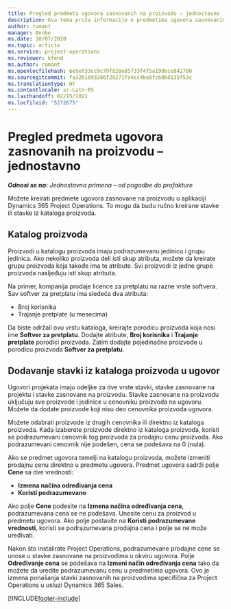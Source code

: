 ```yaml
---
title: Pregled predmeta ugovora zasnovanih na proizvodu – jednostavno
description: Ova tema pruža informacije o predmetima ugovora zasnovanim na proizvodu.
author: rumant
manager: Annbe
ms.date: 10/07/2020
ms.topic: article
ms.service: project-operations
ms.reviewer: kfend
ms.author: rumant
ms.openlocfilehash: 6e9ef33cc9c79f828e85733f4f5a199bce842700
ms.sourcegitcommit: fa32b1893286f20271fa4ec4be8fc68bd135f53c
ms.translationtype: HT
ms.contentlocale: sr-Latn-RS
ms.lasthandoff: 02/15/2021
ms.locfileid: "5272675"
---
```

# <a name="product-based-contract-lines-overview---lite"></a>Pregled predmeta ugovora zasnovanih na proizvodu – jednostavno

_**Odnosi se na:** Jednostavna primena – od pogodbe do profakture_

Možete kreirati predmete ugovora zasnovane na proizvodu u aplikaciji Dynamics 365 Project Operations. To mogu da budu ručno kreirane stavke ili stavke iz kataloga proizvoda.

## <a name="product-catalog"></a>Katalog proizvoda

Proizvodi u katalogu proizvoda imaju podrazumevanu jedinicu i grupu jedinica. Ako nekoliko proizvoda deli isti skup atributa, možete da kreirate grupu proizvoda koja takođe ima te atribute. Svi proizvodi iz jedne grupe proizvoda nasljeđuju isti skup atributa.

Na primer, kompanija prodaje licence za pretplatu na razne vrste softvera. Sav softver za pretplatu ima sledeća dva atributa:

- Broj korisnika
- Trajanje pretplate (u mesecima)

Da biste održali ovu vrstu kataloga, kreirajte porodicu proizvoda koja nosi ime **Softver za pretplatu**. Dodajte atribute, **Broj korisnika** i **Trajanje pretplate** porodici proizvoda. Zatim dodajte pojedinačne proizvode u porodicu proizvoda **Softver za pretplatu**.

## <a name="add-product-catalog-items-to-a-project-contract"></a>Dodavanje stavki iz kataloga proizvoda u ugovor

Ugovori projekata imaju odeljke za dve vrste stavki, stavke zasnovane na projektu i stavke zasnovane na proizvodu. Stavke zasnovane na proizvodu uključuju sve proizvode i jedinice u cenovniku proizvoda na ugovoru. Možete da dodate proizvode koji nisu deo cenovnika proizvoda ugovora.

Možete odabrati proizvode iz drugih cenovnika ili direktno iz kataloga proizvoda. Kada izaberete proizvode direktno iz kataloga proizvoda, koristi se podrazumevani cenovnik tog proizvoda za prodajnu cenu proizvoda. Ako podrazumevani cenovnik nije podešen, cena se podešava na 0 (nula).

Ako se predmet ugovora temelji na katalogu proizvoda, možete izmeniti prodajnu cenu direktno u predmetu ugovora. Predmet ugovora sadrži polje **Cene** sa dve vrednosti:

- **Izmena načina određivanja cena**
- **Koristi podrazumevano**

Ako polje **Cene** podesite na **Izmena načina određivanja cena**, podrazumevana cena se ne podešava. Unesite cenu za proizvod u predmetu ugovora. Ako polje postavite na **Koristi podrazumevane vrednosti**, koristi se podrazumevana prodajna cena i polje se ne može uređivati.

Nakon što instalirate Project Operations, podrazumevane prodajne cene se unose u stavke zasnovane na proizvodima u okviru ugovora. Polje **Određivanje cena** se podešava na **Izmeni način određivanja cena** tako da možete da uredite podrazumevanu cenu u predmetima ugovora. Ovo je izmena ponašanja stavki zasnovanih na proizvodima specifična za Project Operations u usluzi Dynamics 365 Sales.


[!INCLUDE[footer-include](../../includes/footer-banner.md)]